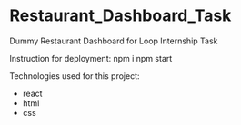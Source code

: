 # Restaurant_Dashboard_Task
Dummy Restaurant Dashboard for Loop Internship Task

 Instruction for deployment: 
   npm i 
   npm start
    
 Technologies used for this project:
 - react
 - html
 - css
 
